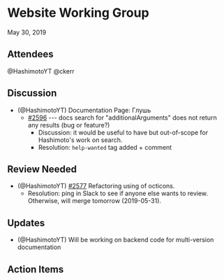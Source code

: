 # Website Working Group

May 30, 2019

## Attendees

@HashimotoYT
@ckerr

## Discussion

- (@HashimotoYT) Documentation Page: Глушь
	- [#2596](https://github.com/electron/electronjs.org/issues/2596) --- docs search for "additionalArguments" does not return any results (bug or feature?)
	    - Discussion: it would be useful to have but out-of-scope for Hashimoto's work on search.
        - Resolution: `help-wanted` tag added + comment


## Review Needed

- (@HashimotoYT) [#2577](https://github.com/electron/electronjs.org/pull/2577) Refactoring using of octicons.
    - Resolution: ping in Slack to see if anyone else wants to review. Otherwise, will merge tomorrow (2019-05-31).

## Updates

- (@HashimotoYT) Will be working on backend code for multi-version documentation 
 
## Action Items
